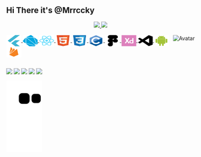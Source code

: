 ## Hi There it's @Mrrccky

<div align="center">
  <a href="https://github.com/mrroccky">
  <img height="180em" src="https://github-readme-stats.vercel.app/api?username=mrroccky&show_icons=true&theme=dracula&include_all_commits=true&count_private=true"/>
  <img height="180em" src="https://github-readme-stats.vercel.app/api/top-langs/?username=mrroccky&layout=compact&langs_count=7&theme=dracula"/>
</div>




<div style="display: inline_block"><br>
  <img align="center" alt="Rafa-FLUTTER" height="30" width="40" src="https://raw.githubusercontent.com/devicons/devicon/master/icons/flutter/flutter-plain.svg">
  <img align="center" alt="Rafa-DART" height="30" width="40" src="https://raw.githubusercontent.com/devicons/devicon/master/icons/dart/dart-plain.svg">
  <img align="center" alt="Rafa-React" height="30" width="40" src="https://raw.githubusercontent.com/devicons/devicon/master/icons/react/react-original.svg">
  <img align="center" alt="Rafa-HTML" height="30" width="40" src="https://raw.githubusercontent.com/devicons/devicon/master/icons/html5/html5-original.svg">
  <img align="center" alt="Rafa-CSS" height="30" width="40" src="https://raw.githubusercontent.com/devicons/devicon/master/icons/css3/css3-original.svg">
  <img align="center" alt="Rafa-C" height="30" width="40" src="https://raw.githubusercontent.com/devicons/devicon/master/icons/c/c-original.svg">
  <img align="right" alt="Avatar" height="150" style="border-radius:1px" src="https://avatars.githubusercontent.com/u/62130900?s=96&v=4">
  
   <img align="center" alt="figma" height="30" width="40" src="https://raw.githubusercontent.com/devicons/devicon/master/icons/figma/figma-plain.svg">
  <img align="center" alt="adobe xd" height="30" width="40" src="https://raw.githubusercontent.com/devicons/devicon/master/icons/xd/xd-plain.svg">
  <img align="center" alt="vscode" height="30" width="40" src="https://raw.githubusercontent.com/devicons/devicon/master/icons/vscode/vscode-plain.svg">
  <img align="center" alt="Android
Studio" height="30" width="40" src="https://raw.githubusercontent.com/devicons/devicon/master/icons/android/android-plain.svg">
  <img align="center" alt="Google Firebase" height="30" width="40" src="https://raw.githubusercontent.com/devicons/devicon/master/icons/firebase/firebase-plain.svg">
</div>
  
  ##


 
<div> 

 <a href="https://twitter.com/MrRoccky" target="_blank"><img src="https://img.shields.io/badge/Twitter-1DA1F2?style=for-the-badge&logo=twitter&logoColor=white"></a>
 <a href="https://www.linkedin.com/in/rakesh-bhure-634b36151/" target="_blank"><img src="https://img.shields.io/badge/LinkedIn-0077B5?style=for-the-badge&logo=linkedin&logoColor=white" target="_blank"></a>
 <a href="https://www.instagram.com/mrroccky/" target="_blank"><img src="https://img.shields.io/badge/Instagram-E4405F?style=for-the-badge&logo=instagram&logoColor=white" target="_blank"></a>
  <a href = "mailto:rakeshbhure4@gmail.com"><img src="https://img.shields.io/badge/-Gmail-%23333?style=for-the-badge&logo=gmail&logoColor=white" target="_blank"></a>
 <a href="https://chat.whatsapp.com/CVtuPneNvLD5quqJ3A1DnW" target="_blank"><img src="https://img.shields.io/badge/WhatsApp-25D366?style=for-the-badge&logo=whatsapp&logoColor=white"></a>
 
  ![Snake animation](https://github.com/rafaballerini/rafaballerini/blob/output/github-contribution-grid-snake.svg)
 
</div>
